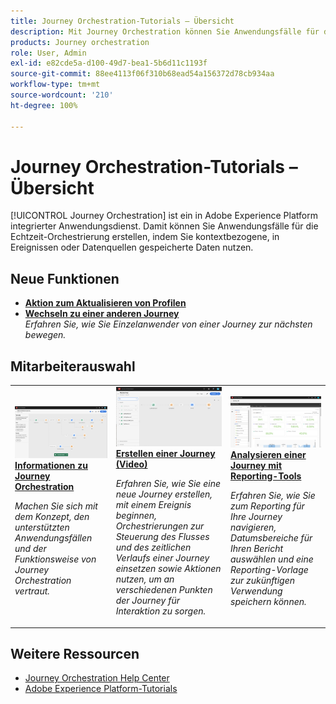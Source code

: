 ```yaml
---
title: Journey Orchestration-Tutorials – Übersicht
description: Mit Journey Orchestration können Sie Anwendungsfälle für die Echtzeit-Orchestrierung erstellen, indem Sie kontextbezogene, in Ereignissen oder Datenquellen gespeicherte Daten nutzen.
products: Journey orchestration
role: User, Admin
exl-id: e82cde5a-d100-49d7-bea1-5b6d11c1193f
source-git-commit: 88ee4113f06f310b68ead54a156372d78cb934aa
workflow-type: tm+mt
source-wordcount: '210'
ht-degree: 100%

---
```


# Journey Orchestration-Tutorials – Übersicht

[!UICONTROL Journey Orchestration] ist ein in Adobe Experience Platform integrierter Anwendungsdienst. Damit können Sie Anwendungsfälle für die Echtzeit-Orchestrierung erstellen, indem Sie kontextbezogene, in Ereignissen oder Datenquellen gespeicherte Daten nutzen.

## Neue Funktionen

* **[Aktion zum Aktualisieren von Profilen](/help/building-a-journey/update-profile-action.md)**
* **[Wechseln zu einer anderen Journey](/help/building-a-journey/jumping-to-another-journey.md)**
   <br>
   *Erfahren Sie, wie Sie Einzelanwender von einer Journey zur nächsten bewegen.*

## Mitarbeiterauswahl

<table>
<tr>
  <td>
    <a href="./understanding-journey-orchestration.md">
      <img alt="Informationen zu Journey Orchestration" src="./assets/journey-orchestration-example.png"/>
    </a>
    <div>
      <a href="./understanding-journey-orchestration.md">
    <strong>Informationen zu Journey Orchestration</strong>
    </a>
    </div>
    <p>
    <em>Machen Sie sich mit dem Konzept, den unterstützten Anwendungsfällen und der Funktionsweise von Journey Orchestration vertraut.</em>
    <p>
  </td>
  <td>
    <a href="./building-a-journey/creating-a-journey.md">
        <img alt="Erstellen einer Journey (Video)" src="./assets/journey34.png"/>
    </a>
    <div>
      <a href="./building-a-journey/creating-a-journey.md">
    <strong>Erstellen einer Journey (Video)</strong>
    </a>
    </div>
    <p>
    <em>Erfahren Sie, wie Sie eine neue Journey erstellen, mit einem Ereignis beginnen, Orchestrierungen zur Steuerung des Flusses und des zeitlichen Verlaufs einer Journey einsetzen sowie Aktionen nutzen, um an verschiedenen Punkten der Journey für Interaktion zu sorgen.</em>
    <p>
  </td>
  <td>
   <a href="./analyze-a-journey-via-reporting-tools.md">
      <img alt="Analysieren einer Journey mit Reporting-Tools" src="./assets/dynamic_report_journey_8.png" />
    </a>
    <div>
      <a href="./analyze-a-journey-via-reporting-tools.md">
    <strong>Analysieren einer Journey mit Reporting-Tools</strong>
    </a>
    </div>
    <p>
    <em>Erfahren Sie, wie Sie zum Reporting für Ihre Journey navigieren, Datumsbereiche für Ihren Bericht auswählen und eine Reporting-Vorlage zur zukünftigen Verwendung speichern können. </em>
    <p>
  </td>
</tr>
</table>

## Weitere Ressourcen

* [Journey Orchestration Help Center](https://experienceleague.adobe.com/docs/journeys/using/journey-orchestration-home.html?lang=de)
* [Adobe Experience Platform-Tutorials](https://experienceleague.adobe.com/docs/platform-learn/tutorials/overview.html?lang=de)
